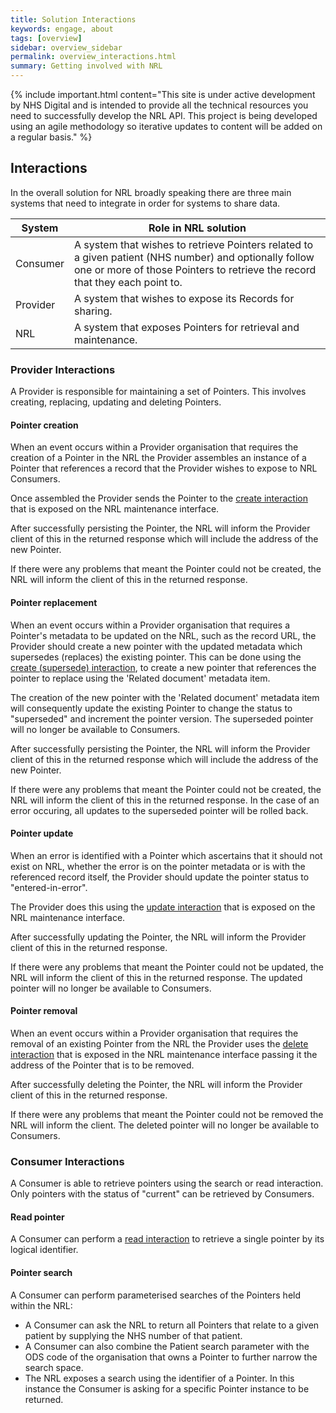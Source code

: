 ```yaml
---
title: Solution Interactions
keywords: engage, about
tags: [overview]
sidebar: overview_sidebar
permalink: overview_interactions.html
summary: Getting involved with NRL
---
```


{% include important.html content="This site is under active development by NHS Digital and is intended to provide all the technical resources you need to successfully develop the NRL API. This project is being developed using an agile methodology so iterative updates to content will be added on a regular basis." %}


## Interactions ##

In the overall solution for NRL broadly speaking there are three main systems that need to integrate in order for systems to share data.


| System | Role in NRL solution | 
|-----------|----------------|
|Consumer|A system that wishes to retrieve Pointers related to a given patient (NHS number) and optionally follow one or more of those Pointers to retrieve the record that they each point to.|
|Provider|A system that wishes to expose its Records for sharing.|
|NRL|A system that exposes Pointers for retrieval and maintenance.|


### Provider Interactions ###

A Provider is responsible for maintaining a set of Pointers. This involves creating, replacing, updating and deleting Pointers.

#### Pointer creation ####

When an event occurs within a Provider organisation that requires the creation of a Pointer in the NRL the Provider assembles an instance of a Pointer that references a record that the Provider wishes to expose to NRL Consumers. 

Once assembled the Provider sends the Pointer to the [create interaction](api_interaction_create.html) that is exposed on the NRL maintenance interface. 

After successfully persisting the Pointer, the NRL will inform the Provider client of this in the returned response which will include the address of the new Pointer.

If there were any problems that meant the Pointer could not be created, the NRL will inform the client of this in the returned response.

#### Pointer replacement ####

When an event occurs within a Provider organisation that requires a Pointer's metadata to be updated on the NRL, such as the record URL, the Provider should create a new pointer with the updated metadata which supersedes (replaces) the existing pointer. This can be done using the [create (supersede) interaction](api_interaction_supersede.html), to create a new pointer that references the pointer to replace using the 'Related document' metadata item. 

The creation of the new pointer with the 'Related document' metadata item will consequently update the existing Pointer to change the status to "superseded" and increment the pointer version. The superseded pointer will no longer be available to Consumers. 

After successfully persisting the Pointer, the NRL will inform the Provider client of this in the returned response which will include the address of the new Pointer.

If there were any problems that meant the Pointer could not be created, the NRL will inform the client of this in the returned response. In the case of an error occuring, all updates to the superseded pointer will be rolled back. 

#### Pointer update ####

When an error is identified with a Pointer which ascertains that it should not exist on NRL, whether the error is on the pointer metadata or is with the referenced record itself, the Provider should update the pointer status to "entered-in-error". 

The Provider does this using the [update interaction](api_interaction_update.html) that is exposed on the NRL maintenance interface.

After successfully updating the Pointer, the NRL will inform the Provider client of this in the returned response.

If there were any problems that meant the Pointer could not be updated, the NRL will inform the client of this in the returned response. The updated pointer will no longer be available to Consumers. 

#### Pointer removal ####

When an event occurs within a Provider organisation that requires the removal of an existing Pointer from the NRL the Provider uses the [delete interaction](api_interaction_delete.html) that is exposed in the NRL maintenance interface passing it the address of the Pointer that is to be removed.

After successfully deleting the Pointer, the NRL will inform the Provider client of this in the returned response.

If there were any problems that meant the Pointer could not be removed the NRL will inform the client. The deleted pointer will no longer be available to Consumers. 

### Consumer Interactions ###

A Consumer is able to retrieve pointers using the search or read interaction. Only pointers with the status of "current" can be retrieved by Consumers. 

#### Read pointer ####

A Consumer can perform a [read interaction](api_interaction_read.html) to retrieve a single pointer by its logical identifier. 

#### Pointer search ####

A Consumer can perform parameterised searches of the Pointers held within the NRL:

- A Consumer can ask the NRL to return all Pointers that relate to a given patient by supplying the NHS number of that patient. 
- A Consumer can also combine the Patient search parameter with the ODS code of the organisation that owns a Pointer to further narrow the search space. 
- The NRL exposes a search using the identifier of a Pointer. In this instance the Consumer is asking for a specific Pointer instance to be returned.

